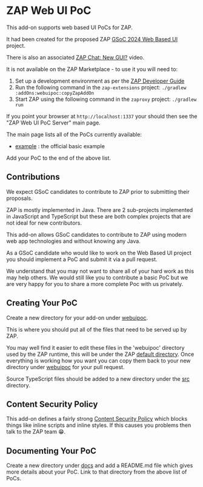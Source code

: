 # ZAP Web UI PoC

This add-on supports web based UI PoCs for ZAP.

It had been created for the proposed ZAP [GSoC 2024 Web Based UI](https://www.zaproxy.org/docs/gsoc/2024/#web-based-ui) project.

There is also an associated [ZAP Chat: New GUI?](https://youtu.be/s8DKKTTHsGM) video.

It is not available on the ZAP Marketplace - to use it you will need to:

1. Set up a development environment as per the [ZAP Developer Guide](https://www.zaproxy.org/docs/developer/)
1. Run the following command in the `zap-extensions` project: `./gradlew :addOns:webuipoc:copyZapAddOn`
1. Start ZAP using the following command in the `zaproxy` project: `./gradlew run`

If you point your browser at `http://localhost:1337` your should then see the "ZAP Web UI PoC Server" main page.

The main page lists all of the PoCs currently available:

* [example](docs/example) : the official basic example

Add your PoC to the end of the above list.

## Contributions

We expect GSoC candidates to contribute to ZAP prior to submitting their proposals.

ZAP is mostly implemented in Java. There are 2 sub-projects implemented in JavaScript and TypeScript but these are both complex projects that are not ideal for new contributors.

This add-on allows GSoC candidates to contribute to ZAP using modern web app technologies and without knowing any Java.

As a GSoC candidate who would like to work on the Web Based UI project you should implement a PoC and submit it via a pull request.

We understand that you may not want to share all of your hard work as this may help others.
We would still like you to contribute a basic PoC but we are very happy for you to share a more complete Poc with us privately.

## Creating Your PoC

Create a new directory for your add-on under [webuipoc](src/main/zapHomeFiles/webuipoc).

This is where you should put all of the files that need to be served up by ZAP.

You may well find it easier to edit these files in the 'webuipoc' directory used by the ZAP runtime, this will be under
the ZAP [default directory](https://www.zaproxy.org/faq/what-is-the-default-directory-that-zap-uses/).
Once everything is working how you want you can copy them back to your new directory under 
[webuipoc](src/main/zapHomeFiles/webuipoc) for your pull request.

Source TypeScript files should be added to a new directory under the [src](src) directory.

## Content Security Policy

This add-on defines a fairly strong [Content Security Policy](https://developer.mozilla.org/en-US/docs/Web/HTTP/CSP)
which blocks things like inline scripts and inline styles.
If this causes you problems then talk to the ZAP team :grin:.

## Documenting Your PoC

Create a new directory under [docs](docs) and add a README.md file which gives more details about your PoC.
Link to that directory from the above list of PoCs.